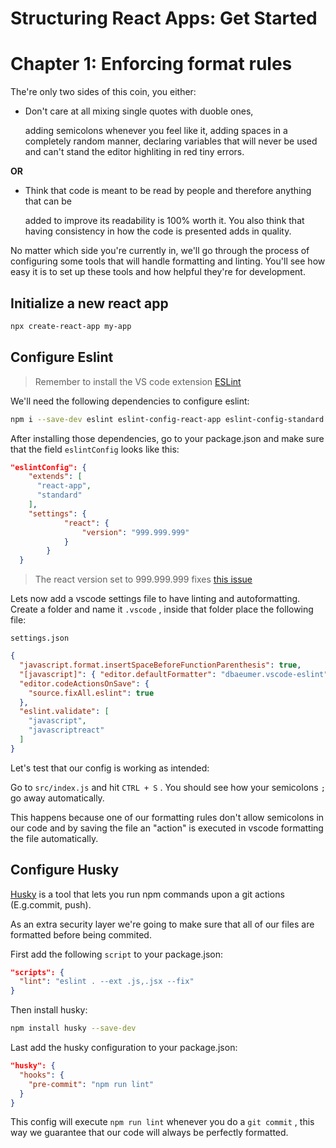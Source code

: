 # Structuring React Apps: Get Started

# Chapter 1: Enforcing format rules

The're only two sides of this coin, you either:

* Don't care at all mixing single quotes with duoble ones, 

  adding semicolons whenever you feel like it, adding spaces in a completely random manner, 
  declaring variables that will never be used and
  can't stand the editor highliting in red tiny errors.

**OR**

* Think that code is meant to be read by people and therefore anything that can be

  added to improve its readability is 100% worth it. You also think that having consistency
  in how the code is presented adds in quality.

No matter which side you're currently in, we'll go through the process of configuring some
tools that will handle formatting and linting. You'll see how easy it is to set up these tools and how helpful they're for development.

## Initialize a new react app

``` sh
npx create-react-app my-app
```

## Configure Eslint

> Remember to install the VS code extension [ESLint](https://marketplace.visualstudio.com/items?itemName=dbaeumer.vscode-eslint)

We'll need the following dependencies to configure eslint:

``` sh
npm i --save-dev eslint eslint-config-react-app eslint-config-standard eslint-config-standard-react eslint-loader eslint-plugin-flowtype eslint-plugin-import eslint-plugin-jsx-a11y eslint-plugin-node eslint-plugin-promise eslint-plugin-react eslint-plugin-standard babel-eslint eslint-plugin-react-hooks typescript
```

After installing those dependencies, go to your package.json and make sure that the field `eslintConfig` looks like this:

``` json
"eslintConfig": {
    "extends": [
      "react-app",
      "standard"
    ],
    "settings": {
			"react": {
				"version": "999.999.999"
			}
		}
  }
```

> The react version set to 999.999.999 fixes [this issue](https://github.com/DRD4-7R/eslint-config-7r-building/issues/1)

Lets now add a vscode settings file to have linting and autoformatting.
Create a folder and name it `.vscode` , inside that folder place the following file:

`settings.json` 

``` json
{
  "javascript.format.insertSpaceBeforeFunctionParenthesis": true,
  "[javascript]": { "editor.defaultFormatter": "dbaeumer.vscode-eslint" },
  "editor.codeActionsOnSave": {
    "source.fixAll.eslint": true
  },
  "eslint.validate": [
    "javascript",
    "javascriptreact"
  ]
}
```

Let's test that our config is working as intended:

Go to `src/index.js` and hit `CTRL + S` . You should see how your semicolons `;` go away
automatically.

This happens because one of our formatting rules don't allow semicolons in our code and by saving the file an "action" is executed in vscode formatting the file automatically.

## Configure Husky

[Husky](https://github.com/typicode/husky) is a tool that lets you run npm commands upon a git actions (E.g.commit, push).

As an extra security layer we're going to make sure that all of our files are formatted before
being commited.

First add the following `script` to your package.json:

``` json
"scripts": {
  "lint": "eslint . --ext .js,.jsx --fix"
}
```

Then install husky:

``` sh
npm install husky --save-dev
```

Last add the husky configuration to your package.json:

``` json
"husky": {
  "hooks": {
    "pre-commit": "npm run lint"
  }
}
```

This config will execute `npm run lint` whenever you do a `git commit` , this way
we guarantee that our code will always be perfectly formatted.